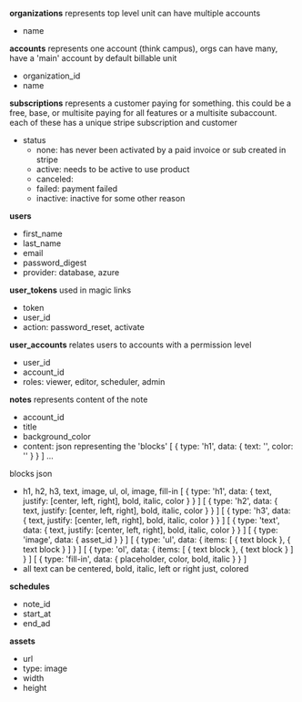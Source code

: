 
**organizations**
represents top level unit
can have multiple accounts
- name

**accounts**
represents one account (think campus), orgs can have many, have a 'main' account by default
billable unit
- organization_id
- name

**subscriptions**
represents a customer paying for something. this could be a free, base, or multisite paying for all features or a multisite subaccount. each of these has a 
unique stripe subscription and customer
- status
    - none: has never been activated by a paid invoice or sub created in stripe
    - active: needs to be active to use product
    - canceled:
    - failed: payment failed
    - inactive: inactive for some other reason

**users**
- first_name
- last_name
- email
- password_digest
- provider: database, azure

**user_tokens**
used in magic links
- token
- user_id
- action: password_reset, activate

**user_accounts**
relates users to accounts with a permission level
- user_id
- account_id
- roles: viewer, editor, scheduler, admin

**notes**
represents content of the note
- account_id
- title
- background_color
- content: json representing the 'blocks' [ { type: 'h1', data: { text: '', color: '' } } ] ...

blocks json
- h1, h2, h3, text, image, ul, ol, image, fill-in
[ { type: 'h1', data: { text, justify: [center, left, right], bold, italic, color } } ]
[ { type: 'h2', data: { text, justify: [center, left, right], bold, italic, color } } ]
[ { type: 'h3', data: { text, justify: [center, left, right], bold, italic, color } } ]
[ { type: 'text', data: { text, justify: [center, left, right], bold, italic, color } } ]
[ { type: 'image', data: { asset_id } } ]
[ { type: 'ul', data: { items: [ { text block }, { text block } ] } ]
[ { type: 'ol', data: { items: [ { text block }, { text block } ] } ]
[ { type: 'fill-in', data: { placeholder, color, bold, italic } } ]
- all text can be centered, bold, italic, left or right just, colored

**schedules**
- note_id
- start_at
- end_ad

**assets**
- url
- type: image
- width
- height